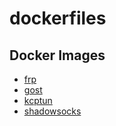 # dockerfiles

## Docker Images

- [frp](https://hub.docker.com/r/yanickxia/frp)
- [gost](https://hub.docker.com/r/yanickxia/gost)
- [kcptun](https://hub.docker.com/r/yanickxia/kcptun)
- [shadowsocks](https://hub.docker.com/r/yanickxia/shadowsocks)
